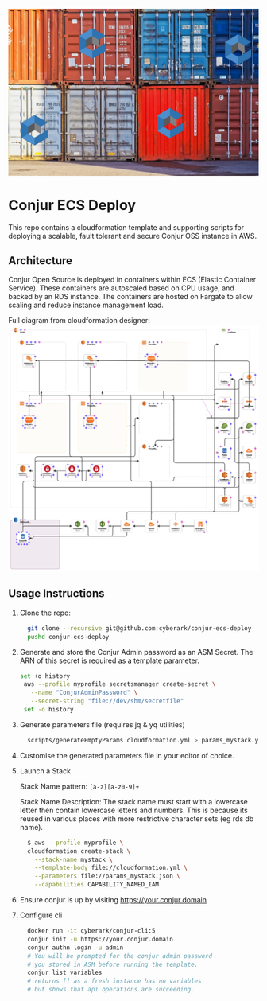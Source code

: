 ![Shipping containers with conjur logo](images/conjur-ecs-demo.jpg)

# Conjur ECS Deploy

This repo contains a cloudformation template and supporting scripts for deploying a scalable, fault tolerant and secure Conjur OSS instance in AWS.

## Architecture

Conjur Open Source is deployed in containers within ECS (Elastic Container Service). These containers are autoscaled based on CPU usage, and backed by an RDS instance. The containers are hosted on Fargate to allow scaling and reduce instance management load.

Full diagram from cloudformation designer:
![AWS Architecture Diagram](images/cloudformation-designer.png)

## Usage Instructions

1. Clone the repo:

    ```bash
      git clone --recursive git@github.com:cyberark/conjur-ecs-deploy
      pushd conjur-ecs-deploy
    ```

2. Generate and store the Conjur Admin password as an ASM Secret. The ARN
   of this secret is required as a template parameter.

   ```bash
   set +o history
    aws --profile myprofile secretsmanager create-secret \
      --name "ConjurAdminPassword" \
      --secret-string "file://dev/shm/secretfile"
    set -o history
    ```

3. Generate parameters file (requires jq & yq utilities)

    ```bash
      scripts/generateEmptyParams cloudformation.yml > params_mystack.yml
    ```

4. Customise the generated parameters file in your editor of choice.
5. Launch a Stack

    Stack Name pattern: `[a-z][a-z0-9]+`

    Stack Name Description: The stack name must start with a lowercase letter
    then contain lowercase letters and numbers. This is because its reused
    in various places with more restrictive character sets (eg rds db name).

    ```bash
      $ aws --profile myprofile \
      cloudformation create-stack \
        --stack-name mystack \
        --template-body file://cloudformation.yml \
        --parameters file://params_mystack.json \
        --capabilities CAPABILITY_NAMED_IAM
    ```

6. Ensure conjur is up by visiting https://your.conjur.domain

7. Configure cli

    ```bash
      docker run -it cyberark/conjur-cli:5
      conjur init -u https://your.conjur.domain
      conjur authn login -u admin
      # You will be prompted for the conjur admin password
      # you stored in ASM before running the template.
      conjur list variables
      # returns [] as a fresh instance has no variables
      # but shows that api operations are succeeding.
    ```
